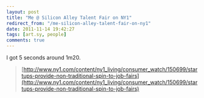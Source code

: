 ```yaml
---
layout: post
title: "Me @ Silicon Alley Talent Fair on NY1"
redirect_from: "/me-silicon-alley-talent-fair-on-ny1"
date: 2011-11-14 19:42:27
tags: [art.sy, people]
comments: true
---
```

I got 5 seconds around 1m20.

> [http://www.ny1.com/content/ny1_living/consumer_watch/150699/startups-provide-non-traditional-spin-to-job-fairs](http://www.ny1.com/content/ny1_living/consumer_watch/150699/startups-provide-non-traditional-spin-to-job-fairs)


